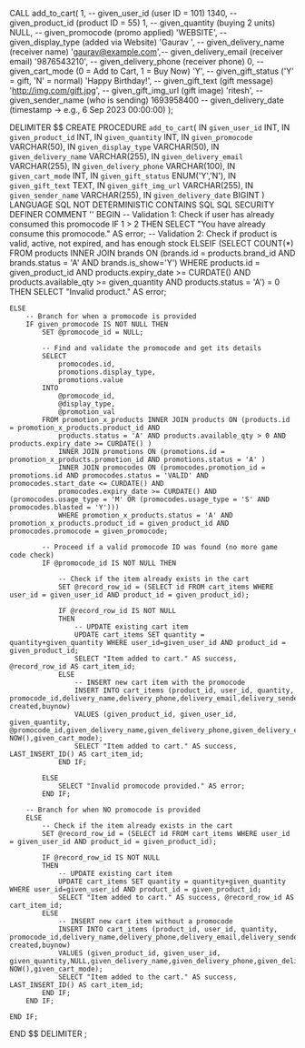 CALL add_to_cart(
    1,                -- given_user_id (user ID = 101)
    1340,                 -- given_product_id (product ID = 55)
    1,                  -- given_quantity (buying 2 units)
    NULL,       -- given_promocode (promo applied)
    'WEBSITE',          -- given_display_type (added via Website)
    'Gaurav ',     -- given_delivery_name (receiver name)
    'gaurav@example.com',-- given_delivery_email (receiver email)
    '9876543210',       -- given_delivery_phone (receiver phone)
    0,                  -- given_cart_mode (0 = Add to Cart, 1 = Buy Now)
    'Y',                -- given_gift_status ('Y' = gift, 'N' = normal)
    'Happy Birthday!',  -- given_gift_text (gift message)
    'http://img.com/gift.jpg', -- given_gift_img_url (gift image)
    'ritesh',       -- given_sender_name (who is sending)
    1693958400         -- given_delivery_date (timestamp → e.g., 6 Sep 2023 00:00:00)
);

DELIMITER $$
CREATE PROCEDURE `add_to_cart`(
    IN `given_user_id` INT,
    IN `given_product_id` INT,
    IN `given_quantity` INT,
    IN `given_promocode` VARCHAR(50),
    IN `given_display_type` VARCHAR(50),
    IN `given_delivery_name` VARCHAR(255),
    IN `given_delivery_email` VARCHAR(255),
    IN `given_delivery_phone` VARCHAR(100),
    IN `given_cart_mode` INT,
    IN `given_gift_status` ENUM('Y','N'),
    IN `given_gift_text` TEXT,
    IN `given_gift_img_url` VARCHAR(255),
    IN `given_sender_name` VARCHAR(255),
    IN `given_delivery_date` BIGINT
)
LANGUAGE SQL
NOT DETERMINISTIC
CONTAINS SQL
SQL SECURITY DEFINER
COMMENT ''
BEGIN
    -- Validation 1: Check if user has already consumed this promocode
    IF 1 > 2 THEN
        SELECT "You have already consume this promocode." AS error;
    -- Validation 2: Check if product is valid, active, not expired, and has enough stock
    ELSEIF (SELECT COUNT(*) FROM products INNER JOIN brands ON (brands.id = products.brand_id AND brands.status = 'A' AND brands.is_show='Y')
        WHERE products.id = given_product_id AND products.expiry_date >= CURDATE() AND products.available_qty >= given_quantity 
        AND products.status = 'A') = 0 THEN
        SELECT "Invalid product." AS error;
        
    ELSE
        -- Branch for when a promocode is provided
        IF given_promocode IS NOT NULL THEN
            SET @promocode_id = NULL;
            
            -- Find and validate the promocode and get its details
            SELECT 
                promocodes.id,
                promotions.display_type,
                promotions.value                 
            INTO 
                @promocode_id,
                @display_type,
                @promotion_val
            FROM promotion_x_products INNER JOIN products ON (products.id = promotion_x_products.product_id AND
                products.status = 'A' AND products.available_qty > 0 AND products.expiry_date >= CURDATE() )
                INNER JOIN promotions ON (promotions.id = promotion_x_products.promotion_id AND promotions.status = 'A' )
                INNER JOIN promocodes ON (promocodes.promotion_id = promotions.id AND promocodes.status = 'VALID' AND promocodes.start_date <= CURDATE() AND
                promocodes.expiry_date >= CURDATE() AND (promocodes.usage_type = 'M' OR (promocodes.usage_type = 'S' AND promocodes.blasted = 'Y')))
                WHERE promotion_x_products.status = 'A' AND promotion_x_products.product_id = given_product_id AND promocodes.promocode = given_promocode;
                
            -- Proceed if a valid promocode ID was found (no more game code check)
            IF @promocode_id IS NOT NULL THEN
            
                -- Check if the item already exists in the cart
                SET @record_row_id = (SELECT id FROM cart_items WHERE user_id = given_user_id AND product_id = given_product_id);
                
                IF @record_row_id IS NOT NULL
                THEN
                    -- UPDATE existing cart item
                    UPDATE cart_items SET quantity = quantity+given_quantity WHERE user_id=given_user_id AND product_id = given_product_id;
                    SELECT "Item added to cart." AS success, @record_row_id AS cart_item_id;
                ELSE
                    -- INSERT new cart item with the promocode
                    INSERT INTO cart_items (product_id, user_id, quantity, promocode_id,delivery_name,delivery_phone,delivery_email,delivery_sender_name,gift,gift_text,gift_img_url, created,buynow)
                    VALUES (given_product_id, given_user_id, given_quantity, @promocode_id,given_delivery_name,given_delivery_phone,given_delivery_email,given_sender_name,given_gift_status,given_gift_text,given_gift_img_url, NOW(),given_cart_mode);
                    SELECT "Item added to cart." AS success, LAST_INSERT_ID() AS cart_item_id;
                END IF;

            ELSE
                SELECT "Invalid promocode provided." AS error;
            END IF;
            
        -- Branch for when NO promocode is provided
        ELSE
            -- Check if the item already exists in the cart
            SET @record_row_id = (SELECT id FROM cart_items WHERE user_id = given_user_id AND product_id = given_product_id);
            
            IF @record_row_id IS NOT NULL
            THEN
                -- UPDATE existing cart item
                UPDATE cart_items SET quantity = quantity+given_quantity WHERE user_id=given_user_id AND product_id = given_product_id;
                SELECT "Item added to cart." AS success, @record_row_id AS cart_item_id;
            ELSE
                -- INSERT new cart item without a promocode
                INSERT INTO cart_items (product_id, user_id, quantity, promocode_id,delivery_name,delivery_phone,delivery_email,delivery_sender_name,gift,gift_text,gift_img_url, created,buynow)
                VALUES (given_product_id, given_user_id, given_quantity,NULL,given_delivery_name,given_delivery_phone,given_delivery_email,given_sender_name,given_gift_status,given_gift_text,given_gift_img_url, NOW(),given_cart_mode);
                SELECT "Item added to the cart." AS success, LAST_INSERT_ID() AS cart_item_id;
            END IF;
        END IF;

    END IF;
END $$
DELIMITER ;


